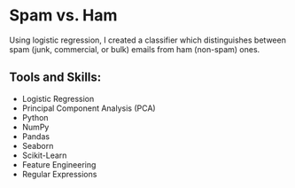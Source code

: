 # Spam vs. Ham

Using logistic regression, I created a classifier which distinguishes between spam (junk, commercial, or bulk) emails from ham (non-spam) ones. 


## Tools and Skills: 
- Logistic Regression
- Principal Component Analysis (PCA)
- Python
- NumPy
- Pandas
- Seaborn
- Scikit-Learn
- Feature Engineering
- Regular Expressions

